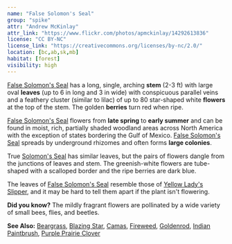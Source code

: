 ```yaml
---
name: "False Solomon's Seal"
group: "spike"
attr: "Andrew McKinlay"
attr_link: "https://www.flickr.com/photos/apmckinlay/14292613836"
license: "CC BY-NC"
license_link: "https://creativecommons.org/licenses/by-nc/2.0/"
location: [bc,ab,sk,mb]
habitat: [forest]
visibility: high
---
```

[False Solomon's Seal](/plants/falsesol/) has a long, single, arching **stem** (2-3 ft) with large oval **leaves** (up to 6 in long and 3 in wide) with conspicuous parallel veins and a feathery cluster (similar to lilac) of up to 80 star-shaped white **flowers** at the top of the stem. The golden **berries** turn red when ripe.

[False Solomon's Seal](/plants/falsesol/) flowers from **late spring** to **early summer** and can be found in moist, rich, partially shaded woodland areas across North America with the exception of states bordering the Gulf of Mexico. [False Solomon's Seal](/plants/falsesol/) spreads by underground rhizomes and often forms **large colonies**.

True [Solomon's Seal](/plants/solomon/) has similar leaves, but the pairs of flowers dangle from the junctions of leaves and stem. The greenish-white flowers are tube-shaped with a scalloped border and the ripe berries are dark blue.

The leaves of [False Solomon's Seal](/plants/falsesol/) resemble those of [Yellow Lady's Slipper](/plants/yellslip/), and it may be hard to tell them apart if the plant isn't flowering.

**Did you know?** The mildly fragrant flowers are pollinated by a wide variety of small bees, flies, and beetles.

<!-- generated, do not edit -->
**See Also:**
[Beargrass](/plants/beargras/),
[Blazing Star](/plants/blazstar/),
[Camas](/plants/camas/),
[Fireweed](/plants/fireweed/),
[Goldenrod](/plants/goldrod/),
[Indian Paintbrush](/plants/indian/),
[Purple Prairie Clover](/plants/pupclover/)

